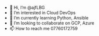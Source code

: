 - 👋 Hi, I’m @ajfLBG
- 👀 I’m interested in Cloud DevOps
- 🌱 I’m currently learning Python, Ansible
- 💞️ I’m looking to collaborate on GCP, Azure
- 📫 How to reach me 07760172759

<!---
ajfLBG/ajfLBG is a ✨ special ✨ repository because its `README.md` (this file) appears on your GitHub profile.
You can click the Preview link to take a look at your changes.
--->
